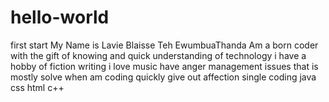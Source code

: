 # hello-world
first start
My Name is Lavie Blaisse Teh EwumbuaThanda
Am a born coder with the gift of knowing and quick understanding of technology
i have a hobby of fiction writing
i love music
have anger management issues that  is mostly solve when am coding
quickly give out affection
single
coding
java
css
html
c++
